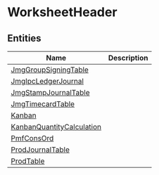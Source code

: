 
# WorksheetHeader


## Entities

|Name|Description|
|---|---|
|[JmgGroupSigningTable](JmgGroupSigningTable.cdm.json)||
|[JmgIpcLedgerJournal](JmgIpcLedgerJournal.cdm.json)||
|[JmgStampJournalTable](JmgStampJournalTable.cdm.json)||
|[JmgTimecardTable](JmgTimecardTable.cdm.json)||
|[Kanban](Kanban.cdm.json)||
|[KanbanQuantityCalculation](KanbanQuantityCalculation.cdm.json)||
|[PmfConsOrd](PmfConsOrd.cdm.json)||
|[ProdJournalTable](ProdJournalTable.cdm.json)||
|[ProdTable](ProdTable.cdm.json)||
